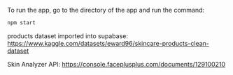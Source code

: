 To run the app, go to the directory of the app and run the command:
```bash
npm start
```

products dataset imported into supabase: https://www.kaggle.com/datasets/eward96/skincare-products-clean-dataset

Skin Analyzer API: https://console.faceplusplus.com/documents/129100210
